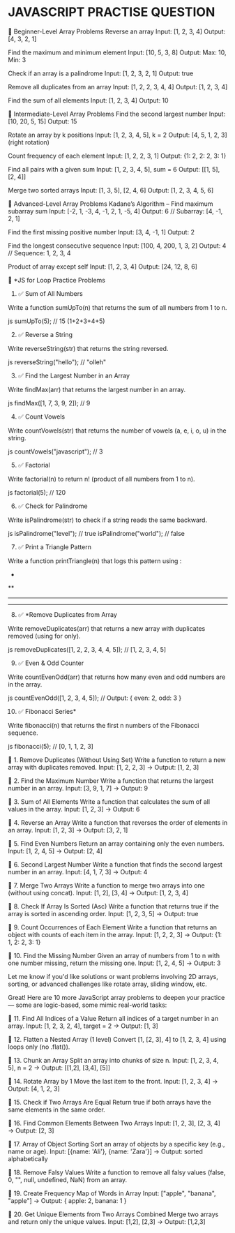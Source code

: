 # JAVASCRIPT PRACTISE QUESTION



🔰 Beginner-Level Array Problems
Reverse an array
Input: [1, 2, 3, 4]
Output: [4, 3, 2, 1]

Find the maximum and minimum element
Input: [10, 5, 3, 8]
Output: Max: 10, Min: 3

Check if an array is a palindrome
Input: [1, 2, 3, 2, 1]
Output: true

Remove all duplicates from an array
Input: [1, 2, 2, 3, 4, 4]
Output: [1, 2, 3, 4]

Find the sum of all elements
Input: [1, 2, 3, 4]
Output: 10

🔁 Intermediate-Level Array Problems
Find the second largest number
Input: [10, 20, 5, 15]
Output: 15

Rotate an array by k positions
Input: [1, 2, 3, 4, 5], k = 2
Output: [4, 5, 1, 2, 3] (right rotation)

Count frequency of each element
Input: [1, 2, 2, 3, 1]
Output: {1: 2, 2: 2, 3: 1}

Find all pairs with a given sum
Input: [1, 2, 3, 4, 5], sum = 6
Output: [[1, 5], [2, 4]]

Merge two sorted arrays
Input: [1, 3, 5], [2, 4, 6]
Output: [1, 2, 3, 4, 5, 6]

🚀 Advanced-Level Array Problems
Kadane’s Algorithm – Find maximum subarray sum
Input: [-2, 1, -3, 4, -1, 2, 1, -5, 4]
Output: 6 // Subarray: [4, -1, 2, 1]

Find the first missing positive number
Input: [3, 4, -1, 1]
Output: 2

Find the longest consecutive sequence
Input: [100, 4, 200, 1, 3, 2]
Output: 4 // Sequence: 1, 2, 3, 4

Product of array except self
Input: [1, 2, 3, 4]
Output: [24, 12, 8, 6]



🔁 *JS for Loop Practice Problems
 
1. ✅ Sum of All Numbers
 
Write a function sumUpTo(n) that returns the sum of all numbers from 1 to n.
 
js
sumUpTo(5); // 15 (1+2+3+4+5)

 

 
2. ✅ Reverse a String
 
Write reverseString(str) that returns the string reversed.
 
js
reverseString("hello"); // "olleh"

 

 
3. ✅ Find the Largest Number in an Array
 
Write findMax(arr) that returns the largest number in an array.
 
js
findMax([1, 7, 3, 9, 2]); // 9

 

 
4. ✅ Count Vowels
 
Write countVowels(str) that returns the number of vowels (a, e, i, o, u) in the string.
 
js
countVowels("javascript"); // 3

 

 
5. ✅ Factorial
 
Write factorial(n) to return n! (product of all numbers from 1 to n).
 
js
factorial(5); // 120

 

 
6. ✅ Check for Palindrome
 
Write isPalindrome(str) to check if a string reads the same backward.
 
js
isPalindrome("level"); // true
isPalindrome("world"); // false

 

 
7. ✅ Print a Triangle Pattern
 
Write a function printTriangle(n) that logs this pattern using :
 
*
**
***
****

 

 
8. ✅ *Remove Duplicates from Array
 
Write removeDuplicates(arr) that returns a new array with duplicates removed (using for only).
 
js
removeDuplicates([1, 2, 2, 3, 4, 4, 5]); // [1, 2, 3, 4, 5]

 

 
9. ✅ Even & Odd Counter
 
Write countEvenOdd(arr) that returns how many even and odd numbers are in the array.
 
js
countEvenOdd([1, 2, 3, 4, 5]);
// Output: { even: 2, odd: 3 }

 

 
10. ✅ Fibonacci Series*
 
Write fibonacci(n) that returns the first n numbers of the Fibonacci sequence.
 
js
fibonacci(5); // [0, 1, 1, 2, 3]



🔹 1. Remove Duplicates (Without Using Set)
Write a function to return a new array with duplicates removed.
Input: [1, 2, 2, 3] → Output: [1, 2, 3]

🔹 2. Find the Maximum Number
Write a function that returns the largest number in an array.
Input: [3, 9, 1, 7] → Output: 9

🔹 3. Sum of All Elements
Write a function that calculates the sum of all values in the array.
Input: [1, 2, 3] → Output: 6

🔹 4. Reverse an Array
Write a function that reverses the order of elements in an array.
Input: [1, 2, 3] → Output: [3, 2, 1]

🔹 5. Find Even Numbers
Return an array containing only the even numbers.
Input: [1, 2, 4, 5] → Output: [2, 4]

🔹 6. Second Largest Number
Write a function that finds the second largest number in an array.
Input: [4, 1, 7, 3] → Output: 4

🔹 7. Merge Two Arrays
Write a function to merge two arrays into one (without using concat).
Input: [1, 2], [3, 4] → Output: [1, 2, 3, 4]

🔹 8. Check If Array Is Sorted (Asc)
Write a function that returns true if the array is sorted in ascending order.
Input: [1, 2, 3, 5] → Output: true

🔹 9. Count Occurrences of Each Element
Write a function that returns an object with counts of each item in the array.
Input: [1, 2, 2, 3] → Output: {1: 1, 2: 2, 3: 1}

🔹 10. Find the Missing Number
Given an array of numbers from 1 to n with one number missing, return the missing one.
Input: [1, 2, 4, 5] → Output: 3

Let me know if you'd like solutions or want problems involving 2D arrays, sorting, or advanced challenges like rotate array, sliding window, etc.
 
Great! Here are 10 more JavaScript array problems to deepen your practice — some are logic-based, some mimic real-world tasks:

🔸 11. Find All Indices of a Value
Return all indices of a target number in an array.
Input: [1, 2, 3, 2, 4], target = 2 → Output: [1, 3]

🔸 12. Flatten a Nested Array (1 level)
Convert [1, [2, 3], 4] to [1, 2, 3, 4] using loops only (no .flat()).

🔸 13. Chunk an Array
Split an array into chunks of size n.
Input: [1, 2, 3, 4, 5], n = 2 → Output: [[1,2], [3,4], [5]]

🔸 14. Rotate Array by 1
Move the last item to the front.
Input: [1, 2, 3, 4] → Output: [4, 1, 2, 3]

🔸 15. Check if Two Arrays Are Equal
Return true if both arrays have the same elements in the same order.

🔸 16. Find Common Elements Between Two Arrays
Input: [1, 2, 3], [2, 3, 4] → Output: [2, 3]

🔸 17. Array of Object Sorting
Sort an array of objects by a specific key (e.g., name or age).
Input: [{name: 'Ali'}, {name: 'Zara'}] → Output: sorted alphabetically

🔸 18. Remove Falsy Values
Write a function to remove all falsy values (false, 0, "", null, undefined, NaN) from an array.

🔸 19. Create Frequency Map of Words in Array
Input: ["apple", "banana", "apple"] → Output: { apple: 2, banana: 1 }

🔸 20. Get Unique Elements from Two Arrays Combined
Merge two arrays and return only the unique values.
Input: [1,2], [2,3] → Output: [1,2,3]